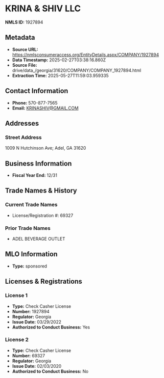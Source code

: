 # KRINA & SHIV LLC

**NMLS ID:** 1927894

## Metadata
- **Source URL:** https://nmlsconsumeraccess.org/EntityDetails.aspx/COMPANY/1927894
- **Data Timestamp:** 2025-02-27T03:38:16.860Z
- **Source File:** drive/data_/georgia/31620/COMPANY/COMPANY_1927894.html
- **Extraction Time:** 2025-05-27T11:59:03.959335

## Contact Information
- **Phone:** 570-877-7565
- **Email:** KRINASHIV@GMAIL.COM

## Addresses
### Street Address
1009 N Hutchinson Ave; Adel, GA 31620

## Business Information
- **Fiscal Year End:** 12/31

## Trade Names & History
### Current Trade Names
- License/Registration #: 69327

### Prior Trade Names
- ADEL BEVERAGE OUTLET

## MLO Information
- **Type:** sponsored

## Licenses & Registrations

### License 1
- **Type:** Check Casher License
- **Number:** 1927894
- **Regulator:** Georgia
- **Issue Date:** 03/29/2022
- **Authorized to Conduct Business:** Yes

### License 2
- **Type:** Check Casher License
- **Number:** 69327
- **Regulator:** Georgia
- **Issue Date:** 02/03/2020
- **Authorized to Conduct Business:** No
